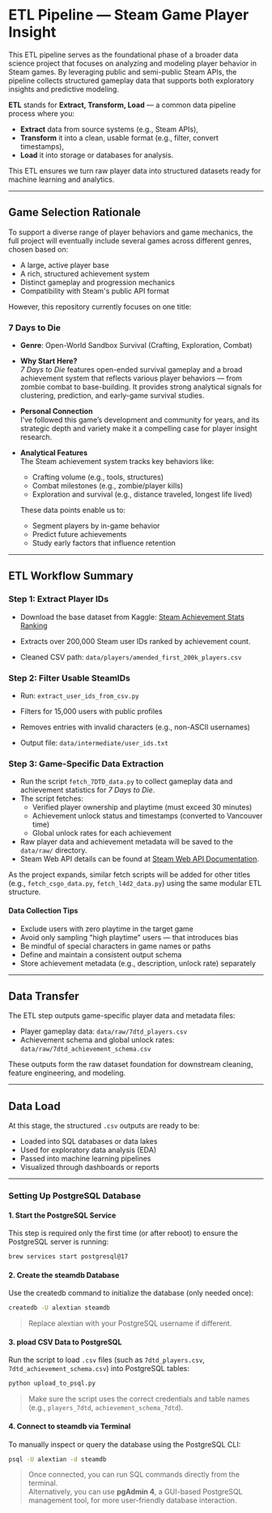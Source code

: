 # ETL Pipeline — Steam Game Player Insight

This ETL pipeline serves as the foundational phase of a broader data science project that focuses on analyzing and modeling player behavior in Steam games. By leveraging public and semi-public Steam APIs, the pipeline collects structured gameplay data that supports both exploratory insights and predictive modeling.

**ETL** stands for **Extract, Transform, Load** — a common data pipeline process where you:

- **Extract** data from source systems (e.g., Steam APIs),
- **Transform** it into a clean, usable format (e.g., filter, convert timestamps),
- **Load** it into storage or databases for analysis.

This ETL ensures we turn raw player data into structured datasets ready for machine learning and analytics.

---

## Game Selection Rationale

To support a diverse range of player behaviors and game mechanics, the full project will eventually include several games across different genres, chosen based on:

- A large, active player base  
- A rich, structured achievement system  
- Distinct gameplay and progression mechanics  
- Compatibility with Steam's public API format  

However, this repository currently focuses on one title:

### 7 Days to Die

- **Genre**: Open-World Sandbox Survival (Crafting, Exploration, Combat)

- **Why Start Here?**  
  *7 Days to Die* features open-ended survival gameplay and a broad achievement system that reflects various player behaviors — from zombie combat to base-building. It provides strong analytical signals for clustering, prediction, and early-game survival studies.

- **Personal Connection**  
  I’ve followed this game’s development and community for years, and its strategic depth and variety make it a compelling case for player insight research.

- **Analytical Features**  
  The Steam achievement system tracks key behaviors like:
  - Crafting volume (e.g., tools, structures)
  - Combat milestones (e.g., zombie/player kills)
  - Exploration and survival (e.g., distance traveled, longest life lived)

  These data points enable us to:
  - Segment players by in-game behavior  
  - Predict future achievements  
  - Study early factors that influence retention  

---

## ETL Workflow Summary

### Step 1: Extract Player IDs

- Download the base dataset from Kaggle: [Steam Achievement Stats Ranking](https://www.kaggle.com/datasets/patrickgendotti/steam-achievementstatscom-rankings)

- Extracts over 200,000 Steam user IDs ranked by achievement count.

- Cleaned CSV path: `data/players/amended_first_200k_players.csv`

### Step 2: Filter Usable SteamIDs

- Run: `extract_user_ids_from_csv.py`

- Filters for 15,000 users with public profiles

- Removes entries with invalid characters (e.g., non-ASCII usernames)

- Output file: `data/intermediate/user_ids.txt`

### Step 3: Game-Specific Data Extraction

- Run the script `fetch_7DTD_data.py` to collect gameplay data and achievement statistics for *7 Days to Die*.
- The script fetches:
  - Verified player ownership and playtime (must exceed 30 minutes)
  - Achievement unlock status and timestamps (converted to Vancouver time)
  - Global unlock rates for each achievement
- Raw player data and achievement metadata will be saved to the `data/raw/` directory.
- Steam Web API details can be found at [Steam Web API Documentation](https://steamcommunity.com/dev).

As the project expands, similar fetch scripts will be added for other titles (e.g., `fetch_csgo_data.py`, `fetch_l4d2_data.py`) using the same modular ETL structure.

#### Data Collection Tips

- Exclude users with zero playtime in the target game  
- Avoid only sampling "high playtime" users — that introduces bias  
- Be mindful of special characters in game names or paths  
- Define and maintain a consistent output schema  
- Store achievement metadata (e.g., description, unlock rate) separately  

---

## Data Transfer

The ETL step outputs game-specific player data and metadata files:

- Player gameplay data: `data/raw/7dtd_players.csv`
- Achievement schema and global unlock rates: `data/raw/7dtd_achievement_schema.csv`

These outputs form the raw dataset foundation for downstream cleaning, feature engineering, and modeling.

---

## Data Load

At this stage, the structured `.csv` outputs are ready to be:

- Loaded into SQL databases or data lakes  
- Used for exploratory data analysis (EDA)  
- Passed into machine learning pipelines  
- Visualized through dashboards or reports  

---

### Setting Up PostgreSQL Database

#### 1. Start the PostgreSQL Service  

This step is required only the first time (or after reboot) to ensure the PostgreSQL server is running:

```bash
brew services start postgresql@17
```

#### 2. Create the steamdb Database

Use the createdb command to initialize the database (only needed once):

```bash
createdb -U alextian steamdb
```

> Replace alextian with your PostgreSQL username if different.

#### 3. pload CSV Data to PostgreSQL

Run the script to load `.csv` files (such as `7dtd_players.csv`, `7dtd_achievement_schema.csv`) into PostgreSQL tables:

```bash
python upload_to_psql.py
```

> Make sure the script uses the correct credentials and table names (e.g., `players_7dtd`, `achievement_schema_7dtd`).

#### 4. Connect to steamdb via Terminal

To manually inspect or query the database using the PostgreSQL CLI:

```bash
psql -U alextian -d steamdb
```

> Once connected, you can run SQL commands directly from the terminal.  
> Alternatively, you can use **pgAdmin 4**, a GUI-based PostgreSQL management tool, for more user-friendly database interaction.